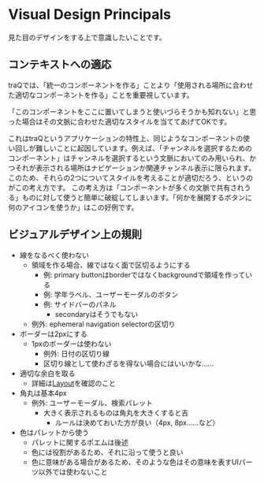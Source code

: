 # Visual Design Principals

見た目のデザインをする上で意識したいことです。

## コンテキストへの適応
traQでは、「統一のコンポーネントを作る」ことより「使用される場所に合わせた適切なコンポーネントを作る」ことを重要視しています。

「このコンポーネントをここに置いてしまうと使いづらそうかも知れない」と思った場合はその文脈に合わせた適切なスタイルを当ててあげてOKです。

<callout>
これはtraQというアプリケーションの特性上、同じようなコンポーネントの使い回しが難しいことに起因しています。例えば、「チャンネルを選択するためのコンポーネント」はチャンネルを選択するという文脈においてのみ用いられ、かつそれが表示される場所はナビゲーションか関連チャンネル表示に限られます。このため、それらの2つについてスタイルを考えることが適切だろう、というのがこの考え方です。
</callout>


<callout type="danger" >
この考え方は「コンポーネントが多くの文脈で共有されうる」ものに対して使うと簡単に破綻してしまいます。「何かを展開するボタンに何のアイコンを使うか」はこの好例です。
</callout>


## ビジュアルデザイン上の規則

- 線をなるべく使わない
  - 領域を作る場合、線ではなく面で区切るようにする
    - 例: primary buttonはborderではなくbackgroundで領域を作っている
    - 例: 学年ラベル、ユーザーモーダルのボタン
    - 例: サイドバーのパネル
      - secondaryはそうでもない
  - 例外: ephemeral navigation selectorの区切り
- ボーダーは2pxにする
  - 1pxのボーダーは使わない
    - 例外: 日付の区切り線
    - 区切り線として使わざるを得ない場合にはいいかな……
- 適切な余白を取る
  - 詳細は[Layout](/docs/traQ/layout.html)を確認のこと
- 角丸は基本4px
  - 例外: ユーザーモーダル、検索パレット
    - 大きく表示されるものは角丸を大きくすると吉
      - ルールは決めておいた方が良い（4px, 8px……など）
- 色はパレットから使う
  - パレットに関するポエムは後述
  - 色には役割があるため、それに沿って使うと良い
  - 色に意味がある場合があるため、そのような色はその意味を表すUIパーツ以外では使わないこと
